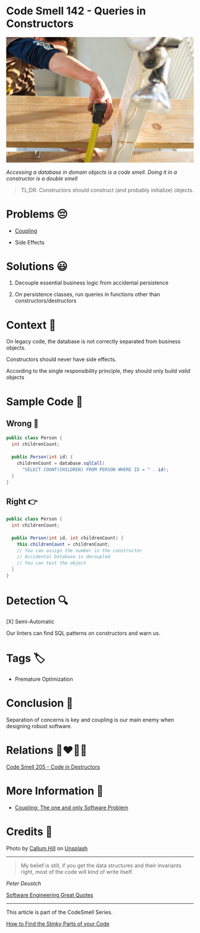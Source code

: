 # Code Smell 142 - Queries in Constructors

![Code Smell 142 - Queries in Constructors](Code%20Smell%20142%20-%20Queries%20in%20Constructors.jpg)

*Accessing a database in domain objects is a code smell. Doing it in a constructor is a double smell*

> TL;DR: Constructors should construct (and probably initialize) objects.

# Problems 😔 

- [Coupling](https://github.com/mcsee/Software-Design-Articles/tree/main/Articles/Theory/Coupling%20-%20The%20one%20and%20only%20software%20design%20problem/readme.md)

- Side Effects

# Solutions 😃

1. Decouple essential business logic from accidental persistence

2. On persistence classes, run queries in functions other than constructors/destructors

# Context 💬

On legacy code, the database is not correctly separated from business objects.

Constructors should never have side effects.

According to the single responsibility principle, they should only build *valid* objects

# Sample Code 📖

## Wrong 🚫

<!-- [Gist Url](https://gist.github.com/mcsee/5125008158d94d51b27e8687bbbbf812) -->

```java
public class Person {
  int childrenCount; 

  public Person(int id) {
    childrenCount = database.sqlCall(
      "SELECT COUNT(CHILDREN) FROM PERSON WHERE ID = " . id); 
  }
}
```

## Right 👉

<!-- [Gist Url](https://gist.github.com/mcsee/a84b6d71034c47c1f95590d74bd2126d) -->

```java
public class Person {
  int childrenCount; 

  public Person(int id, int childrenCount) {
    this.childrenCount = childrenCount; 
    // You can assign the number in the constructor
    // Accidental Database is decoupled
    // You can test the object
  }
}
```

# Detection 🔍

[X] Semi-Automatic 

Our linters can find SQL patterns on constructors and warn us.

# Tags 🏷️

- Premature Optimization

# Conclusion 🏁

Separation of concerns is key and coupling is our main enemy when designing robust software.

# Relations 👩‍❤️‍💋‍👨

[Code Smell 205 - Code in Destructors](https://github.com/mcsee/Software-Design-Articles/tree/main/Articles/Code%20Smells/Code%20Smell%20205%20-%20Code%20in%20Destructors/readme.md)

# More Information 📕

- [Coupling: The one and only Software Problem](https://github.com/mcsee/Software-Design-Articles/tree/main/Articles/Theory/Coupling%20-%20The%20one%20and%20only%20software%20design%20problem/readme.md)

# Credits 🙏

<span>Photo by [Callum Hill](https://unsplash.com/@inkyhills) on [Unsplash](https://unsplash.com/s/photos/no)</span>

* * *

> My belief is still, if you get the data structures and their invariants right, most of the code will kind of write itself.

_Peter Deustch_
 
[Software Engineering Great Quotes](https://github.com/mcsee/Software-Design-Articles/tree/main/Articles/Quotes/Software%20Engineering%20Great%20Quotes/readme.md)

* * *

This article is part of the CodeSmell Series.

[How to Find the Stinky Parts of your Code](https://github.com/mcsee/Software-Design-Articles/tree/main/Articles/Code%20Smells/How%20to%20Find%20the%20Stinky%20parts%20of%20your%20Code/readme.md)